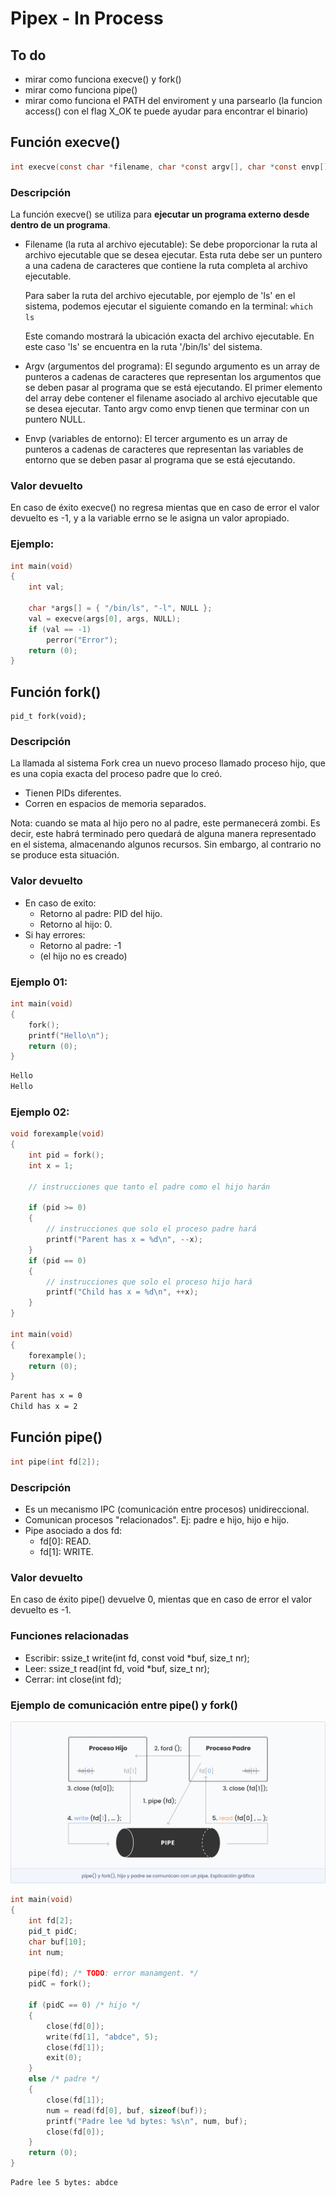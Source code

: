 # Pipex - In Process

## To do
- mirar como funciona execve() y fork()
- mirar como funciona pipe()
- mirar como funciona el PATH del enviroment y una parsearlo (la funcion access() con el flag X_OK te puede ayudar para encontrar el binario)


## Función execve()

```c
int execve(const char *filename, char *const argv[], char *const envp[]);
```

### Descripción
La función execve() se utiliza para **ejecutar un programa externo desde dentro de un programa**.

- Filename (la ruta al archivo ejecutable): Se debe proporcionar la ruta al archivo ejecutable que se desea ejecutar. Esta ruta debe ser un puntero a una cadena de caracteres que contiene la ruta completa al archivo ejecutable.

	Para saber la ruta del archivo ejecutable, por ejemplo de 'ls' en el sistema, podemos ejecutar el siguiente comando en la terminal: `which ls`

	Este comando mostrará la ubicación exacta del archivo ejecutable. En este caso 'ls' se encuentra en la ruta '/bin/ls' del sistema.

- Argv (argumentos del programa): El segundo argumento es un array de punteros a cadenas de caracteres que representan los argumentos que se deben pasar al programa que se está ejecutando. El primer elemento del array debe contener el filename asociado al archivo ejecutable que se desea ejecutar. Tanto argv como envp tienen que terminar con un puntero NULL.

- Envp (variables de entorno): El tercer argumento es un array de punteros a cadenas de caracteres que representan las variables de entorno que se deben pasar al programa que se está ejecutando.

### Valor devuelto
En caso de éxito execve() no regresa mientas que en caso de error el valor devuelto es -1, y a la variable errno se le asigna un valor apropiado.

### Ejemplo:

```c
int	main(void)
{
	int val;

	char *args[] = { "/bin/ls", "-l", NULL };
	val = execve(args[0], args, NULL);
	if (val == -1)
		perror("Error");
	return (0);
}
```

## Función fork()

```shell
pid_t fork(void);
```

### Descripción
La llamada al sistema Fork crea un nuevo proceso llamado proceso hijo, que es una copia exacta del proceso padre que lo creó.

- Tienen PIDs diferentes.
- Corren en espacios de memoria separados.

Nota: cuando se mata al hijo pero no al padre, este permanecerá zombi. Es decir, este habrá terminado pero quedará de alguna manera representado en el sistema, almacenando algunos recursos. Sin embargo, al contrario no se produce esta situación.

### Valor devuelto
- En caso de exito:
	- Retorno al padre: PID del hijo.
	- Retorno al hijo: 0.
- Si hay errores:
	- Retorno al padre: -1
	- (el hijo no es creado)

### Ejemplo 01:

```c
int	main(void)
{
	fork();
	printf("Hello\n");
	return (0);
}
```
```bash
Hello
Hello
```

### Ejemplo 02:

```c
void forexample(void)
{
	int pid = fork();
	int x = 1;

	// instrucciones que tanto el padre como el hijo harán

	if (pid >= 0)
	{
		// instrucciones que solo el proceso padre hará
		printf("Parent has x = %d\n", --x);
	}
	if (pid == 0)
	{
		// instrucciones que solo el proceso hijo hará
		printf("Child has x = %d\n", ++x);
	}
}

int	main(void)
{
	forexample();
	return (0);
}
```
```bash
Parent has x = 0
Child has x = 2
```

## Función pipe()

```c
int pipe(int fd[2]);
```

### Descripción
- Es un mecanismo IPC (comunicación entre procesos) unidireccional.
- Comunican procesos "relacionados". Ej: padre e hijo, hijo e hijo.
- Pipe asociado a dos fd:
	- fd[0]: READ.
	- fd[1]: WRITE.

### Valor devuelto
En caso de éxito pipe() devuelve 0, mientas que en caso de error el valor devuelto es -1.

### Funciones relacionadas
- Escribir: ssize_t write(int fd, const void *buf, size_t nr);
- Leer: ssize_t read(int fd, void *buf, size_t nr);
- Cerrar: int close(int fd);

### Ejemplo de comunicación entre pipe() y fork()

<p align="center">
  <img src="./Readme_img/pipe_fork.png" alt="Pipe_Fork"/>
</p>

```c
int	main(void)
{
	int fd[2];
	pid_t pidC;
	char buf[10];
	int num;

	pipe(fd); /* TODO: error manamgent. */
	pidC = fork();

	if (pidC == 0) /* hijo */
	{
		close(fd[0]);
		write(fd[1], "abdce", 5);
		close(fd[1]);
		exit(0);
	}
	else /* padre */
	{
		close(fd[1]);
		num = read(fd[0], buf, sizeof(buf));
		printf("Padre lee %d bytes: %s\n", num, buf);
		close(fd[0]);
	}
	return (0);
}
```

```bash
Padre lee 5 bytes: abdce
```
